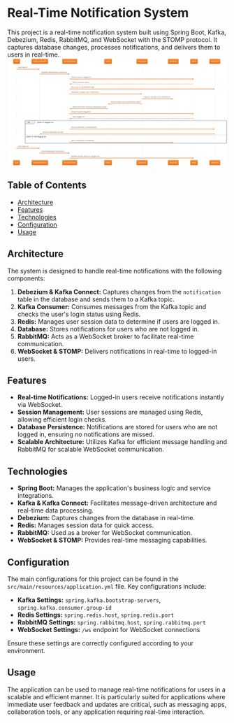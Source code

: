 
# Real-Time Notification System

This project is a real-time notification system built using Spring Boot, Kafka, Debezium, Redis, RabbitMQ, and WebSocket with the STOMP protocol. It captures database changes, processes notifications, and delivers them to users in real-time.
![Architecture Diagram](SEQ.png)

## Table of Contents

- [Architecture](#architecture)
- [Features](#features)
- [Technologies](#technologies)
- [Configuration](#configuration)
- [Usage](#usage)

## Architecture

The system is designed to handle real-time notifications with the following components:

1. **Debezium & Kafka Connect:** Captures changes from the `notification` table in the database and sends them to a Kafka topic.
2. **Kafka Consumer:** Consumes messages from the Kafka topic and checks the user's login status using Redis.
3. **Redis:** Manages user session data to determine if users are logged in.
4. **Database:** Stores notifications for users who are not logged in.
5. **RabbitMQ:** Acts as a WebSocket broker to facilitate real-time communication.
6. **WebSocket & STOMP:** Delivers notifications in real-time to logged-in users.

## Features

- **Real-time Notifications:** Logged-in users receive notifications instantly via WebSocket.
- **Session Management:** User sessions are managed using Redis, allowing efficient login checks.
- **Database Persistence:** Notifications are stored for users who are not logged in, ensuring no notifications are missed.
- **Scalable Architecture:** Utilizes Kafka for efficient message handling and RabbitMQ for scalable WebSocket communication.

## Technologies

- **Spring Boot:** Manages the application's business logic and service integrations.
- **Kafka & Kafka Connect:** Facilitates message-driven architecture and real-time data processing.
- **Debezium:** Captures changes from the database in real-time.
- **Redis:** Manages session data for quick access.
- **RabbitMQ:** Used as a broker for WebSocket communication.
- **WebSocket & STOMP:** Provides real-time messaging capabilities.

## Configuration

The main configurations for this project can be found in the `src/main/resources/application.yml` file. Key configurations include:

- **Kafka Settings:** `spring.kafka.bootstrap-servers`, `spring.kafka.consumer.group-id`
- **Redis Settings:** `spring.redis.host`, `spring.redis.port`
- **RabbitMQ Settings:** `spring.rabbitmq.host`, `spring.rabbitmq.port`
- **WebSocket Settings:** `/ws` endpoint for WebSocket connections

Ensure these settings are correctly configured according to your environment.

## Usage

The application can be used to manage real-time notifications for users in a scalable and efficient manner. It is particularly suited for applications where immediate user feedback and updates are critical, such as messaging apps, collaboration tools, or any application requiring real-time interaction.
